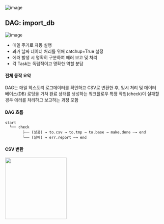 ![image](https://github.com/user-attachments/assets/6acbf4b8-394d-49a3-945d-6c652b3e6987)

## DAG: import_db
![image](https://github.com/user-attachments/assets/b393a788-5e30-49e4-bfc9-c0ebbe94a299)
- 매일 주기로 자동 실행
- 과거 날짜 데이터 처리를 위해 catchup=True 설정
- 에러 발생 시 명확히 구분하여 에러 보고 및 처리
- 각 Task는 독립적이고 명확한 역할 분담
#### 전체 동작 요약
DAG는 매일 히스토리 로그데이터를 확인하고 CSV로 변환한 후, 임시 처리 및 데이터베이스(DB) 로딩을 거쳐 완료 상태를 생성하는 워크플로우
특정 작업(check)이 실패할 경우 에러를 처리하고 보고하는 과정 포함
#### DAG 흐름
```
start
  └── check
        ├── (성공) → to.csv → to.tmp → to.base → make.done ─→ end
        └── (실패) → err.report ─→ end
```
#### CSV 변환
<img src="https://github.com/user-attachments/assets/13034a39-03c9-4fe8-8529-69b702ac4d4d" width="200"/>

